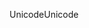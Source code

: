 <span data-ttu-id="2be9f-101">Unicode</span><span class="sxs-lookup"><span data-stu-id="2be9f-101">Unicode</span></span>